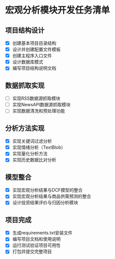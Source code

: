 # 宏观分析模块开发任务清单

## 项目结构设计
- [x] 创建基本项目目录结构
- [x] 设计并创建配置文件模板
- [x] 创建主程序入口文件
- [x] 设计数据库模式
- [x] 编写项目结构说明文档

## 数据抓取实现
- [ ] 实现RSS数据源抓取模块
- [ ] 实现NewsAPI数据源抓取模块
- [ ] 实现数据清洗和预处理功能

## 分析方法实现
- [x] 实现关键词过滤分析
- [x] 实现情绪分析（TextBlob）
- [x] 实现量化分析方法
- [x] 实现历史数据比对分析

## 模型整合
- [x] 实现宏观分析结果与DCF模型的整合
- [x] 实现宏观分析结果与商品供需预测的整合
- [x] 设计投资结果评价与归因分析模块

## 项目完成
- [x] 生成requirements.txt安装文件
- [x] 编写项目文档和使用说明
- [x] 运行测试验证项目可用性
- [x] 打包并提交完整项目
